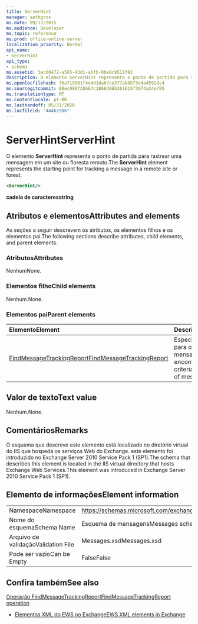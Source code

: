 ```yaml
---
title: ServerHint
manager: sethgros
ms.date: 09/17/2015
ms.audience: Developer
ms.topic: reference
ms.prod: office-online-server
localization_priority: Normal
api_name:
- ServerHint
api_type:
- schema
ms.assetid: 5ac60472-a565-43d1-a5fb-8be0c9511f82
description: O elemento ServerHint representa o ponto de partida para rastrear uma mensagem em um site ou floresta remoto.
ms.openlocfilehash: 76a719901f4e4d1da67ce377ab8b73e4a4592dc4
ms.sourcegitcommit: 88ec988f2bb67c1866d06b361615f3674a24e795
ms.translationtype: MT
ms.contentlocale: pt-BR
ms.lasthandoff: 05/31/2020
ms.locfileid: "44461986"
---
```

# <a name="serverhint"></a><span data-ttu-id="c02bc-103">ServerHint</span><span class="sxs-lookup"><span data-stu-id="c02bc-103">ServerHint</span></span>

<span data-ttu-id="c02bc-104">O elemento **ServerHint** representa o ponto de partida para rastrear uma mensagem em um site ou floresta remoto.</span><span class="sxs-lookup"><span data-stu-id="c02bc-104">The **ServerHint** element represents the starting point for tracking a message in a remote site or forest.</span></span> 
  
```xml
<ServerHint/>
```

 <span data-ttu-id="c02bc-105">**cadeia de caracteres**</span><span class="sxs-lookup"><span data-stu-id="c02bc-105">**string**</span></span>
## <a name="attributes-and-elements"></a><span data-ttu-id="c02bc-106">Atributos e elementos</span><span class="sxs-lookup"><span data-stu-id="c02bc-106">Attributes and elements</span></span>

<span data-ttu-id="c02bc-107">As seções a seguir descrevem os atributos, os elementos filhos e os elementos pai.</span><span class="sxs-lookup"><span data-stu-id="c02bc-107">The following sections describe attributes, child elements, and parent elements.</span></span>
  
### <a name="attributes"></a><span data-ttu-id="c02bc-108">Atributos</span><span class="sxs-lookup"><span data-stu-id="c02bc-108">Attributes</span></span>

<span data-ttu-id="c02bc-109">Nenhum</span><span class="sxs-lookup"><span data-stu-id="c02bc-109">None.</span></span>
  
### <a name="child-elements"></a><span data-ttu-id="c02bc-110">Elementos filho</span><span class="sxs-lookup"><span data-stu-id="c02bc-110">Child elements</span></span>

<span data-ttu-id="c02bc-111">Nenhum.</span><span class="sxs-lookup"><span data-stu-id="c02bc-111">None.</span></span>
  
### <a name="parent-elements"></a><span data-ttu-id="c02bc-112">Elementos pai</span><span class="sxs-lookup"><span data-stu-id="c02bc-112">Parent elements</span></span>

|<span data-ttu-id="c02bc-113">**Elemento**</span><span class="sxs-lookup"><span data-stu-id="c02bc-113">**Element**</span></span>|<span data-ttu-id="c02bc-114">**Descrição**</span><span class="sxs-lookup"><span data-stu-id="c02bc-114">**Description**</span></span>|
|:-----|:-----|
|[<span data-ttu-id="c02bc-115">FindMessageTrackingReport</span><span class="sxs-lookup"><span data-stu-id="c02bc-115">FindMessageTrackingReport</span></span>](findmessagetrackingreport.md) <br/> |<span data-ttu-id="c02bc-116">Especifica critérios para os tipos de mensagens a serem encontradas.</span><span class="sxs-lookup"><span data-stu-id="c02bc-116">Specifies criteria for the types of messages to find.</span></span>  <br/> |
   
## <a name="text-value"></a><span data-ttu-id="c02bc-117">Valor de texto</span><span class="sxs-lookup"><span data-stu-id="c02bc-117">Text value</span></span>

<span data-ttu-id="c02bc-118">Nenhum.</span><span class="sxs-lookup"><span data-stu-id="c02bc-118">None.</span></span>
  
## <a name="remarks"></a><span data-ttu-id="c02bc-119">Comentários</span><span class="sxs-lookup"><span data-stu-id="c02bc-119">Remarks</span></span>

<span data-ttu-id="c02bc-120">O esquema que descreve este elemento está localizado no diretório virtual do IIS que hospeda os serviços Web do Exchange. este elemento foi introduzido no Exchange Server 2010 Service Pack 1 (SP1).</span><span class="sxs-lookup"><span data-stu-id="c02bc-120">The schema that describes this element is located in the IIS virtual directory that hosts Exchange Web Services.This element was introduced in Exchange Server 2010 Service Pack 1 (SP1).</span></span>
  
## <a name="element-information"></a><span data-ttu-id="c02bc-121">Elemento de informações</span><span class="sxs-lookup"><span data-stu-id="c02bc-121">Element information</span></span>

|||
|:-----|:-----|
|<span data-ttu-id="c02bc-122">Namespace</span><span class="sxs-lookup"><span data-stu-id="c02bc-122">Namespace</span></span>  <br/> |https://schemas.microsoft.com/exchange/services/2006/messages  <br/> |
|<span data-ttu-id="c02bc-123">Nome do esquema</span><span class="sxs-lookup"><span data-stu-id="c02bc-123">Schema Name</span></span>  <br/> |<span data-ttu-id="c02bc-124">Esquema de mensagens</span><span class="sxs-lookup"><span data-stu-id="c02bc-124">Messages schema</span></span>  <br/> |
|<span data-ttu-id="c02bc-125">Arquivo de validação</span><span class="sxs-lookup"><span data-stu-id="c02bc-125">Validation File</span></span>  <br/> |<span data-ttu-id="c02bc-126">Messages.xsd</span><span class="sxs-lookup"><span data-stu-id="c02bc-126">Messages.xsd</span></span>  <br/> |
|<span data-ttu-id="c02bc-127">Pode ser vazio</span><span class="sxs-lookup"><span data-stu-id="c02bc-127">Can be Empty</span></span>  <br/> |<span data-ttu-id="c02bc-128">False</span><span class="sxs-lookup"><span data-stu-id="c02bc-128">False</span></span>  <br/> |
   
## <a name="see-also"></a><span data-ttu-id="c02bc-129">Confira também</span><span class="sxs-lookup"><span data-stu-id="c02bc-129">See also</span></span>



[<span data-ttu-id="c02bc-130">Operação FindMessageTrackingReport</span><span class="sxs-lookup"><span data-stu-id="c02bc-130">FindMessageTrackingReport operation</span></span>](findmessagetrackingreport-operation.md)


- [<span data-ttu-id="c02bc-131">Elementos XML do EWS no Exchange</span><span class="sxs-lookup"><span data-stu-id="c02bc-131">EWS XML elements in Exchange</span></span>](ews-xml-elements-in-exchange.md)

